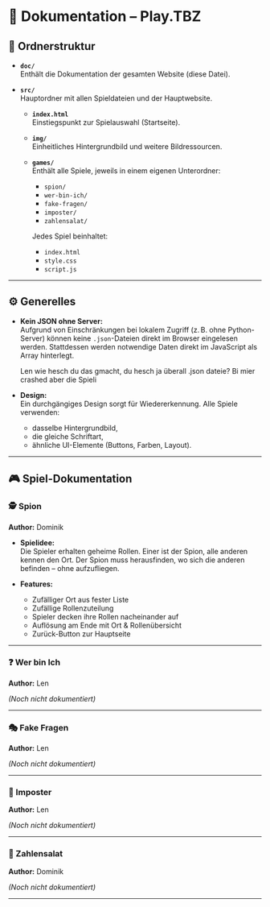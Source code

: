 # 📄 Dokumentation – **Play.TBZ**

## 📁 Ordnerstruktur

- **`doc/`**  
  Enthält die Dokumentation der gesamten Website (diese Datei).

- **`src/`**  
  Hauptordner mit allen Spieldateien und der Hauptwebsite.
  
  - **`index.html`**  
    Einstiegspunkt zur Spielauswahl (Startseite).
  
  - **`img/`**  
    Einheitliches Hintergrundbild und weitere Bildressourcen.

  - **`games/`**  
    Enthält alle Spiele, jeweils in einem eigenen Unterordner:
    - `spion/`
    - `wer-bin-ich/`
    - `fake-fragen/`
    - `imposter/`
    - `zahlensalat/`
    
    Jedes Spiel beinhaltet:
    - `index.html`
    - `style.css`
    - `script.js`

---

## ⚙️ Generelles

- **Kein JSON ohne Server:**  
  Aufgrund von Einschränkungen bei lokalem Zugriff (z. B. ohne Python-Server) können keine `.json`-Dateien direkt im Browser eingelesen werden. Stattdessen werden notwendige Daten direkt im JavaScript als Array hinterlegt.

  Len wie hesch du das gmacht, du hesch ja überall .json dateie? Bi mier crashed aber die Spieli

- **Design:**  
  Ein durchgängiges Design sorgt für Wiedererkennung. Alle Spiele verwenden:
  - dasselbe Hintergrundbild,
  - die gleiche Schriftart,
  - ähnliche UI-Elemente (Buttons, Farben, Layout).

---

## 🎮 Spiel-Dokumentation

### 🕵️ Spion
**Author:** Dominik

- **Spielidee:**  
  Die Spieler erhalten geheime Rollen. Einer ist der Spion, alle anderen kennen den Ort. Der Spion muss herausfinden, wo sich die anderen befinden – ohne aufzufliegen.

- **Features:**
  - Zufälliger Ort aus fester Liste
  - Zufällige Rollenzuteilung
  - Spieler decken ihre Rollen nacheinander auf
  - Auflösung am Ende mit Ort & Rollenübersicht
  - Zurück-Button zur Hauptseite

---

### ❓ Wer bin Ich
**Author:** Len

*(Noch nicht dokumentiert)*

---

### 🎭 Fake Fragen
**Author:** Len

*(Noch nicht dokumentiert)*

---

### 👾 Imposter
**Author:** Len

*(Noch nicht dokumentiert)*

---

### 🔢 Zahlensalat
**Author:** Dominik

*(Noch nicht dokumentiert)*

---
